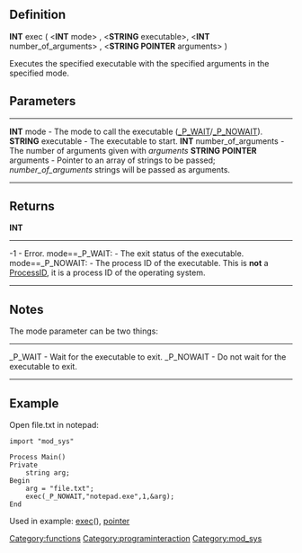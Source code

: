 Definition
----------

**INT** exec ( &lt;**INT** mode&gt; , &lt;**STRING** executable&gt;,
&lt;**INT** number\_of\_arguments&gt; , &lt;**STRING POINTER**
arguments&gt; )

Executes the specified executable with the specified arguments in the
specified mode.

Parameters
----------

  ------------------------------- -------------------------------------------------------------------------------------------------------------
  **INT** mode                    - The mode to call the executable ([\_P\_WAIT](_P_WAIT "wikilink")/[\_P\_NOWAIT](_P_NOWAIT "wikilink")).
  **STRING** executable           - The executable to start.
  **INT** number\_of\_arguments   - The number of arguments given with *arguments*
  **STRING POINTER** arguments    - Pointer to an array of strings to be passed; *number\_of\_arguments* strings will be passed as arguments.
  ------------------------------- -------------------------------------------------------------------------------------------------------------

Returns
-------

**INT**

  -------------------- --------------------------------------------------------------------------------------------------------------------------------------
  -1                   - Error.
  mode==\_P\_WAIT:     - The exit status of the executable.
  mode==\_P\_NOWAIT:   - The process ID of the executable. This is **not** a [ProcessID](ProcessID "wikilink"), it is a process ID of the operating system.
  -------------------- --------------------------------------------------------------------------------------------------------------------------------------

Notes
-----

The mode parameter can be two things:

  ------------- -------------------------------------------
  \_P\_WAIT     - Wait for the executable to exit.
  \_P\_NOWAIT   - Do not wait for the executable to exit.
  ------------- -------------------------------------------

Example
-------

Open file.txt in notepad:

    import "mod_sys"

    Process Main()
    Private
        string arg;
    Begin
        arg = "file.txt";
        exec(_P_NOWAIT,"notepad.exe",1,&arg);
    End

Used in example: [exec](exec "wikilink")(),
[pointer](pointer "wikilink")

<Category:functions> <Category:programinteraction> <Category:mod_sys>
